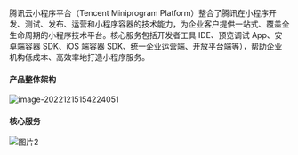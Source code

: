 腾讯云小程序平台（Tencent Miniprogram Platform）整合了腾讯在小程序开发、测试、发布、运营和小程序容器的技术能力，为企业客户提供一站式、覆盖全生命周期的小程序技术平台。核心服务包括开发者工具 IDE、预览调试 App、安卓端容器 SDK、iOS 端容器 SDK、统一企业运营端、开放平台端等），帮助企业机构低成本、高效率地打造小程序服务。

#### 产品整体架构

![image-20221215154224051](https://write-document-release-1258344699.cos.ap-guangzhou.tencentcos.cn/100026263612/9b8577bcb8d811ed9e14525400088f3a.png?q-sign-algorithm=sha1&q-ak=AKIDqEWe1-vpphFIMDi2eg7e8q_CR8DLZuDGQHv8rydU2wIWT6YnjuyE_VL8bPZjKykD&q-sign-time=1678687707;1678691307&q-key-time=1678687707;1678691307&q-header-list=&q-url-param-list=&q-signature=e963688961652b9f2efca05047ed68ee6a3a2567&x-cos-security-token=5qJ7cubgkNU53ncrOzOtkv478OD7pUjaac18edbfac2f5f7f115fa6d540a15702Y51bK3q3b9-GLry9lxRQZuoO--lQxRbgWQIpkox3Hb49FUrWQDf4K-59rL00D3QICFNmk0omRuPDZhTn7F8GH1GUCjXGF7SU2Q4wsEFnXgYqZzy1Pga7mqYQjZ5QAJD6BPsVGU5jJLMQQwa54ckEcpJf7zK-OcDd7mDmyiiejQODNV8Lq-CX8Ou0TkdIZgrMFmaZNPNZ5IiaWm9Wjc9l8OhJnEOEFtsPLGnlCfUFxFVvH-iqnaRCGJ8MM0tko3V-tQNZ-_e5gvZ5vgboR3P0oM1O_tpPPto8YL1mnb8olPSXBN-nMcd79PBoZYKBmZ22ZcpRqZ-SxKkOsgcjvug2meiHZ57F6zn7UsOMLzl_NdhSdkK6_YbaiLMpnD33Bf_b)

#### 核心服务

![图片2](https://write-document-release-1258344699.cos.ap-guangzhou.tencentcos.cn/100026263612/949f9507b8d811ed9e14525400088f3a.png?q-sign-algorithm=sha1&q-ak=AKIDKimLEkpEL7qUItBK_SqxhPVvyV0tT_wUj7B0sAb1EjFqHDAK3ZU5Y8u56_4sZi1V&q-sign-time=1678687707;1678691307&q-key-time=1678687707;1678691307&q-header-list=&q-url-param-list=&q-signature=e317be6c606aa9714f90ba6dab3c6035dcd4b5b1&x-cos-security-token=5qJ7cubgkNU53ncrOzOtkv478OD7pUja304fa99ad03adac0a8391abd1b407df0Y51bK3q3b9-GLry9lxRQZuoO--lQxRbgWQIpkox3Hb49FUrWQDf4K-59rL00D3QICFNmk0omRuPDZhTn7F8GH1GUCjXGF7SU2Q4wsEFnXgYqZzy1Pga7mqYQjZ5QAJD6BPsVGU5jJLMQQwa54ckEcpJf7zK-OcDd7mDmyiiejQODNV8Lq-CX8Ou0TkdIZgrMGSpdGw9yrVX8CC8mNLB_mQgBZWUnS-kKaVhCS7z-gAZ-3aCnwqyQOW3L0cqokKs_v78Ff8H3RAXcSNrIL4_FL3CbxYQIbIwkBQW4WnWteMIvGkNE0koaPSmgePdiU4GD9UMk5wGnHRVU5r5AaQKcgwR15i0lkIdoMTsd2zaMhx6UWpwO13Qz_sRNGaoF9ymv)